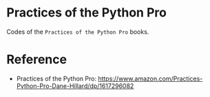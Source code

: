 # Practices of the Python Pro

Codes of the `Practices of the Python Pro` books.

# Reference
* Practices of the Python Pro: https://www.amazon.com/Practices-Python-Pro-Dane-Hillard/dp/1617296082
